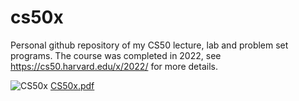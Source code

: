 # cs50x
Personal github repository of my CS50 lecture, lab and problem set programs.
The course was completed in 2022, see https://cs50.harvard.edu/x/2022/ for more details.

![CS50x](https://user-images.githubusercontent.com/38496182/192864820-b6d4d531-67fe-4dab-80f5-9629d292c3b5.png)
[CS50x.pdf](https://github.com/perugi/cs50x/files/9668101/CS50x.pdf)
